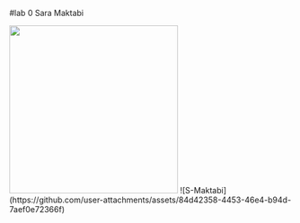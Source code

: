 #lab 0
Sara Maktabi

<img width="300" src="https://cdn.discordapp.com/attachments/1009148916299730974/1326960272631660564/PXL_20250109_170611586.jpg?ex=6781538e&is=6780020e&hm=7c4568370b21fbe6b100444acb13d0fb88e5b0fef6744733decd345f37ed03fc&"/>
![S-Maktabi](https://github.com/user-attachments/assets/84d42358-4453-46e4-b94d-7aef0e72366f)
